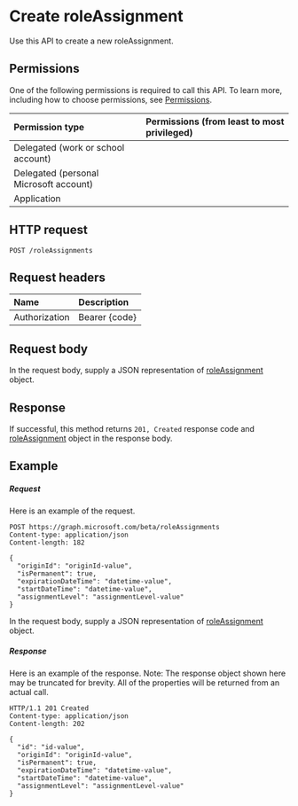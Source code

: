 # Create roleAssignment

Use this API to create a new roleAssignment.
## Permissions
One of the following permissions is required to call this API. To learn more, including how to choose permissions, see [Permissions](../../../concepts/permissions_reference.md).

|Permission type      | Permissions (from least to most privileged)              |
|:--------------------|:---------------------------------------------------------|
|Delegated (work or school account) |    |
|Delegated (personal Microsoft account) |    |
|Application |  | 

## HTTP request
<!-- { "blockType": "ignored" } -->
```http
POST /roleAssignments

```
## Request headers
| Name       | Description|
|:---------------|:----------|
| Authorization  | Bearer {code}|

## Request body
In the request body, supply a JSON representation of [roleAssignment](../resources/roleassignment.md) object.


## Response
If successful, this method returns `201, Created` response code and [roleAssignment](../resources/roleassignment.md) object in the response body.

## Example
##### Request
Here is an example of the request.
<!-- {
  "blockType": "request",
  "name": "create_roleassignment_from_roleassignments"
}-->
```http
POST https://graph.microsoft.com/beta/roleAssignments
Content-type: application/json
Content-length: 182

{
  "originId": "originId-value",
  "isPermanent": true,
  "expirationDateTime": "datetime-value",
  "startDateTime": "datetime-value",
  "assignmentLevel": "assignmentLevel-value"
}
```
In the request body, supply a JSON representation of [roleAssignment](../resources/roleassignment.md) object.
##### Response
Here is an example of the response. Note: The response object shown here may be truncated for brevity. All of the properties will be returned from an actual call.
<!-- {
  "blockType": "response",
  "truncated": true,
  "@odata.type": "microsoft.graph.roleAssignment"
} -->
```http
HTTP/1.1 201 Created
Content-type: application/json
Content-length: 202

{
  "id": "id-value",
  "originId": "originId-value",
  "isPermanent": true,
  "expirationDateTime": "datetime-value",
  "startDateTime": "datetime-value",
  "assignmentLevel": "assignmentLevel-value"
}
```

<!-- uuid: 8fcb5dbc-d5aa-4681-8e31-b001d5168d79
2015-10-25 14:57:30 UTC -->
<!-- {
  "type": "#page.annotation",
  "description": "Create roleAssignment",
  "keywords": "",
  "section": "documentation",
  "tocPath": ""
}-->